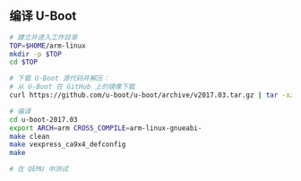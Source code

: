 ## 编译 U-Boot

```bash
# 建立并进入工作目录
TOP=$HOME/arm-linux
mkdir -p $TOP
cd $TOP
```

```bash
# 下载 U-Boot 源代码并解压：
# 从 U-Boot 在 GitHub 上的镜像下载
curl https://github.com/u-boot/u-boot/archive/v2017.03.tar.gz | tar -xzf -
```

```bash
# 编译
cd u-boot-2017.03
export ARCH=arm CROSS_COMPILE=arm-linux-gnueabi-
make clean
make vexpress_ca9x4_defconfig
make
```

```bash
# 在 QEMU 中测试

```